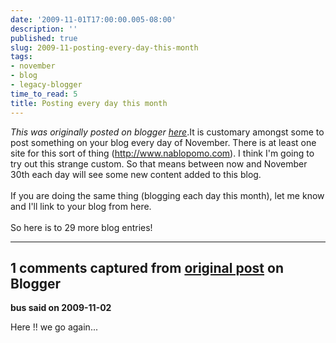 ```yaml
---
date: '2009-11-01T17:00:00.005-08:00'
description: ''
published: true
slug: 2009-11-posting-every-day-this-month
tags:
- november
- blog
- legacy-blogger
time_to_read: 5
title: Posting every day this month
---
```


*This was originally posted on blogger [here](https://pydanny.blogspot.com/2009/11/posting-every-day-this-month.html)*.It is customary amongst some to post something on your blog every day of November. There is at least one site for this sort of thing (<a href="http://www.nablopomo.com/">http://www.nablopomo.com</a>). I think I'm going to try out this strange custom. So that means between now and November 30th each day will see some new content added to this blog.<br /><br />If you are doing the same thing (blogging each day this month), let me know and I'll link to your blog from here.<br /><br />So here is to 29 more blog entries!

---

## 1 comments captured from [original post](https://pydanny.blogspot.com/2009/11/posting-every-day-this-month.html) on Blogger

**bus said on 2009-11-02**

Here !! we go again...

